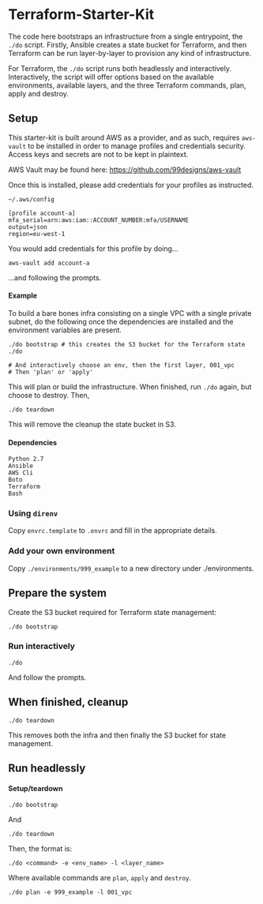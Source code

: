 # Terraform-Starter-Kit

The code here bootstraps an infrastructure from a single entrypoint, the `./do` script. Firstly, Ansible creates a state bucket for Terraform, and then Terraform can be run layer-by-layer to provision any kind of infrastructure.

For Terraform, the `./do` script runs both headlessly and interactively. Interactively, the script will offer options based on the available environments, available layers, and the three Terraform commands, plan, apply and destroy.

## Setup

This starter-kit is built around AWS as a provider, and as such, requires `aws-vault` to be installed in order to manage profiles and credentials security. Access keys and secrets are not to be kept in plaintext.

AWS Vault may be found here: https://github.com/99designs/aws-vault

Once this is installed, please add credentials for your profiles as instructed.

    ~/.aws/config

    [profile account-a]
    mfa_serial=arn:aws:iam::ACCOUNT_NUMBER:mfa/USERNAME
    output=json
    region=eu-west-1

You would add credentials for this profile by doing...

    aws-vault add account-a

...and following the prompts.


#### Example

To build a bare bones infra consisting on a single VPC with a single private subnet, do the following once the dependencies are installed and the environment variables are present.

    ./do bootstrap # this creates the S3 bucket for the Terraform state
    ./do

    # And interactively choose an env, then the first layer, 001_vpc
    # Then 'plan' or 'apply'

This will plan or build the infrastructure. When finished, run `./do` again, but choose to destroy. Then,

    ./do teardown

This will remove the cleanup the state bucket in S3.

#### Dependencies

    Python 2.7
    Ansible
    AWS Cli
    Boto
    Terraform
    Bash

### Using `direnv`

Copy `envrc.template` to `.envrc` and fill in the appropriate details.

### Add your own environment

Copy `./environments/999_example` to a new directory under ./environments.

## Prepare the system

Create the S3 bucket required for Terraform state management:

    ./do bootstrap

### Run interactively

    ./do

And follow the prompts.

## When finished, cleanup

    ./do teardown

This removes both the infra and then finally the S3 bucket for state management.

## Run headlessly

#### Setup/teardown

    ./do bootstrap

And

    ./do teardown

Then, the format is:

    ./do <command> -e <env_name> -l <layer_name>

Where available commands are `plan`, `apply` and `destroy`.

    ./do plan -e 999_example -l 001_vpc
